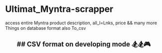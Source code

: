 # Ultimat_Myntra-scrapper
access entire Myntra product description, all_l=Lnks, price &amp;&amp; many more Things  on database format also To_csv

<h2 align="center">
## CSV format on developing mode 🏂🏂🎮
</h1>
